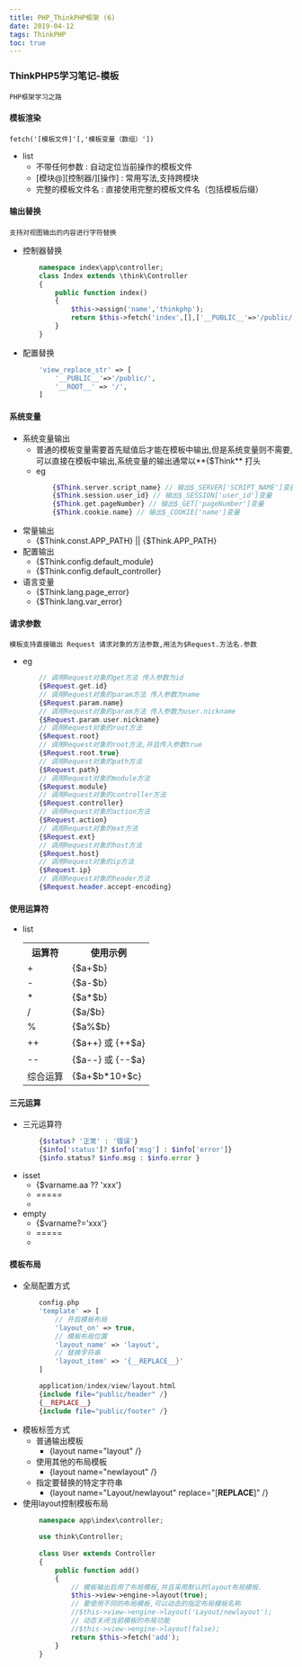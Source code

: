 ```yaml
---
title: PHP_ThinkPHP框架 (6)
date: 2019-04-12
tags: ThinkPHP
toc: true
---
```


### ThinkPHP5学习笔记-模板
    PHP框架学习之路

<!-- more -->

#### 模板渲染
    fetch('[模板文件]'[,'模板变量（数组）'])
- list
    * 不带任何参数 : 自动定位当前操作的模板文件
    * \[模块@]\[控制器/]\[操作] : 常用写法,支持跨模块
    * 完整的模板文件名 : 直接使用完整的模板文件名（包括模板后缀）

#### 输出替换
    支持对视图输出的内容进行字符替换
- 控制器替换
    ```php
        namespace index\app\controller;
        class Index extends \think\Controller
        {
            public function index()
            {
                $this->assign('name','thinkphp');
                return $this->fetch('index',[],['__PUBLIC__'=>'/public/']);
            }
        }
    ```
- 配置替换
    ```php
        'view_replace_str' => [
            '__PUBLIC__'=>'/public/',
            '__ROOT__' => '/',
        ]
    ```

#### 系统变量
- 系统变量输出
    * 普通的模板变量需要首先赋值后才能在模板中输出,但是系统变量则不需要,可以直接在模板中输出,系统变量的输出通常以**{$Think** 打头
    * eg
        ```php
            {$Think.server.script_name} // 输出$_SERVER['SCRIPT_NAME']变量
            {$Think.session.user_id} // 输出$_SESSION['user_id']变量
            {$Think.get.pageNumber} // 输出$_GET['pageNumber']变量
            {$Think.cookie.name} // 输出$_COOKIE['name']变量
        ```
- 常量输出
    * {$Think.const.APP_PATH} || {$Think.APP_PATH}
- 配置输出
    * {$Think.config.default_module}
    * {$Think.config.default_controller}
- 语言变量
    * {$Think.lang.page_error}
    * {$Think.lang.var_error}

#### 请求参数
    模板支持直接输出 Request 请求对象的方法参数,用法为$Request.方法名.参数
- eg
    ```php
        // 调用Request对象的get方法 传入参数为id
        {$Request.get.id}
        // 调用Request对象的param方法 传入参数为name
        {$Request.param.name}
        // 调用Request对象的param方法 传入参数为user.nickname
        {$Request.param.user.nickname}
        // 调用Request对象的root方法
        {$Request.root}
        // 调用Request对象的root方法,并且传入参数true
        {$Request.root.true}
        // 调用Request对象的path方法
        {$Request.path}
        // 调用Request对象的module方法
        {$Request.module}
        // 调用Request对象的controller方法
        {$Request.controller}
        // 调用Request对象的action方法
        {$Request.action}
        // 调用Request对象的ext方法
        {$Request.ext}
        // 调用Request对象的host方法
        {$Request.host}
        // 调用Request对象的ip方法
        {$Request.ip}
        // 调用Request对象的header方法
        {$Request.header.accept-encoding}
    ```

#### 使用运算符
- list
    <table><tr><th>运算符</th><th>使用示例</th></tr><tr><td>+</td><td>{$a+$b}</td></tr><tr><td>-</td><td>{$a-$b}</td></tr><tr><td>*</td><td>{$a*$b}</td></tr><tr><td>/</td><td>{$a/$b}</td></tr><tr><td>%</td><td>{$a%$b}</td></tr><tr><td>++</td><td>{$a++} 或 {++$a}</td></tr><tr><td>--</td><td>{$a--} 或 {--$a}</td></tr><tr><td>综合运算</td><td>{$a+$b*10+$c}</td></tr></table>

#### 三元运算
- 三元运算符
    ```php
        {$status? '正常' : '错误'}
        {$info['status']? $info['msg'] : $info['error']}
        {$info.status? $info.msg : $info.error }
    ```
- isset
    * {$varname.aa ?? 'xxx'}
    * =====
    * <?php echo isset($varname['aa']) ? $varname['aa'] : '默认值'; ?>
- empty
    * {$varname?='xxx'}
    * =====
    * <?php if(!empty($name)) echo 'xxx'; ?>

#### 模板布局
- 全局配置方式
    ```php
        config.php
        'template' => [
            // 开启模板布局
            'layout_on' => true,
            // 模板布局位置
            'layout_name' => 'layout',
            // 替换字符串
            'layout_item' => '{__REPLACE__}'
        ]

        application/index/view/layout.html
        {include file="public/header" /}
        {__REPLACE__}
        {include file="public/footer" /}
    ```
- 模板标签方式
    * 普通输出模板
        * {layout name="layout" /}
    * 使用其他的布局模板
        * {layout name="newlayout" /}
    * 指定要替换的特定字符串
        * {layout name="Layout/newlayout" replace="[__REPLACE__]" /}
- 使用layout控制模板布局
    ```php
        namespace app\index\controller;
        
        use think\Controller;
        
        class User extends Controller
        {
            public function add()
            {
                // 模板输出启用了布局模板,并且采用默认的layout布局模板.
                $this->view->engine->layout(true);
                // 要使用不同的布局模板,可以动态的指定布局模板名称
                //$this->view->engine->layout('Layout/newlayout');
                // 动态关闭当前模板的布局功能
                //$this->view->engine->layout(false);
                return $this->fetch('add');
            }
        }
    ```


